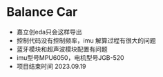Balance Car
=========

- 嘉立创eda只会这样导出
- 控制代码没有控制频率，imu 解算过程有很大的问题
- 蓝牙模块和超声波模块配置有问题
- imu型号MPU6050，电机型号JGB-520
- 项目结束时间 2023.09.19